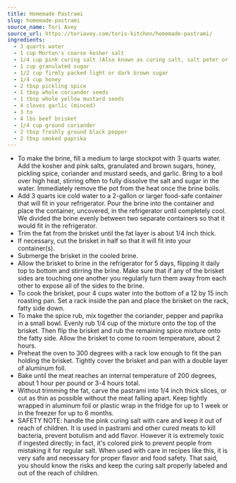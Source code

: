 ```yaml
---
title: Homemade Pastrami
slug: homemade-pastrami
source_name: Tori Avey
source_url: https://toriavey.com/toris-kitchen/homemade-pastrami/
ingredients:
  - 3 quarts water
  - 1 cup Morton's coarse kosher salt
  - 1/4 cup pink curing salt (Also known as curing salt, salt peter or prague powder- NOT Himalayan pink salt. See safety note below.)
  - 1 cup granulated sugar
  - 1/2 cup firmly packed light or dark brown sugar
  - 1/4 cup honey
  - 2 tbsp pickling spice
  - 1 tbsp whole coriander seeds
  - 1 tbsp whole yellow mustard seeds
  - 4 cloves garlic (minced)
  - 3 to
  - 4 lbs beef brisket
  - 1/4 cup ground coriander
  - 2 tbsp freshly ground black pepper
  - 2 tbsp smoked paprika
---
```


* To make the brine, fill a medium to large stockpot with 3 quarts water. Add the kosher and pink salts, granulated and brown sugars, honey, pickling spice, coriander and mustard seeds, and garlic. Bring to a boil over high heat, stirring often to fully dissolve the salt and sugar in the water. Immediately remove the pot from the heat once the brine boils.
* Add 3 quarts ice cold water to a 2-gallon or larger food-safe container that will fit in your refrigerator. Pour the brine into the container and place the container, uncovered, in the refrigerator until completely cool. We divided the brine evenly between two separate containers so that it would fit in the refrigerator.
* Trim the fat from the brisket until the fat layer is about 1/4 inch thick.
* If necessary, cut the brisket in half so that it will fit into your container(s).
* Submerge the brisket in the cooled brine.
* Allow the brisket to brine in the refrigerator for 5 days, flipping it daily top to bottom and stirring the brine. Make sure that if any of the brisket sides are touching one another you regularly turn them away from each other to expose all of the sides to the brine.
* To cook the brisket, pour 4 cups water into the bottom of a 12 by 15 inch roasting pan. Set a rack inside the pan and place the brisket on the rack, fatty side down.
* To make the spice rub, mix together the coriander, pepper and paprika in a small bowl. Evenly rub 1/4 cup of the mixture onto the top of the brisket. Then flip the brisket and rub the remaining spice mixture onto the fatty side. Allow the brisket to come to room temperature, about 2 hours.
* Preheat the oven to 300 degrees with a rack low enough to fit the pan holding the brisket. Tightly cover the brisket and pan with a double layer of aluminum foil.
* Bake until the meat reaches an internal temperature of 200 degrees, about 1 hour per pound or 3-4 hours total.
* Without trimming the fat, carve the pastrami into 1/4 inch thick slices, or cut as thin as possible without the meat falling apart. Keep tightly wrapped in aluminum foil or plastic wrap in the fridge for up to 1 week or in the freezer for up to 6 months.
* SAFETY NOTE: handle the pink curing salt with care and keep it out of reach of children. It is used in pastrami and other cured meats to kill bacteria, prevent botulism and add flavor. However it is extremely toxic if ingested directly; in fact, it's colored pink to prevent people from mistaking it for regular salt. When used with care in recipes like this, it is very safe and necessary for proper flavor and food safety. That said, you should know the risks and keep the curing salt properly labeled and out of the reach of children.
